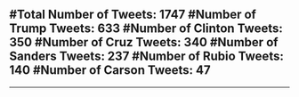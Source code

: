 #Total Number of Tweets: 1747 
#Number of Trump Tweets: 633
#Number of Clinton Tweets: 350
#Number of Cruz Tweets: 340
#Number of Sanders Tweets: 237
#Number of Rubio Tweets: 140
#Number of Carson Tweets: 47
---
---
